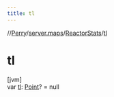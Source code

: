 ```yaml
---
title: tl
---
```

//[Perry](../../../index.html)/[server.maps](../index.html)/[ReactorStats](index.html)/[tl](tl.html)



# tl



[jvm]\
var [tl](tl.html): [Point](https://docs.oracle.com/javase/8/docs/api/java/awt/Point.html)? = null




